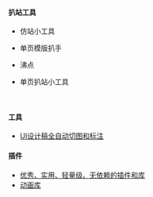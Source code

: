 #### 扒站工具

* 仿站小工具

* 单页模版扒手

* 沸点

* 单页扒站小工具

  ​

#### 工具

* [UI设计稿全自动切图和标注](https://github.com/jawil/blog/issues/11)

#### 插件

* [优秀、实用、轻量级、无依赖的插件和库](https://github.com/jawil/blog/issues/10)
* [动画库](http://www.css88.com/archives/7389)


